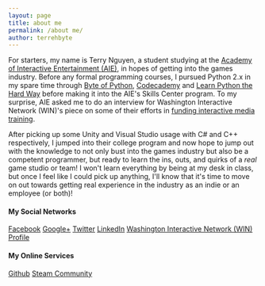 ```yaml
---
layout: page
title: about me
permalink: /about me/
author: terrehbyte
---
```


For starters, my name is Terry Nguyen, a student studying at the [Academy of Interactive Entertainment (AIE)](http://www.theaie.us/), in hopes of getting into the games industry. Before any formal programming courses, I pursued Python 2.x in my spare time through [Byte of Python](http://swaroopch.com/notes/python/), [Codecademy](http://www.codecademy.com/terrehbyte) and [Learn Python the Hard Way](http://learnpythonthehardway.org/book/) before making it into the AIE's Skills Center program. To my surprise, AIE asked me to do an interview for Washington Interactive Network (WIN)'s piece on some of their efforts in <a href="http://washingtoninteractivenetwork.org/blog/aie-skills-center/">funding interactive media training</a>.

After picking up some Unity and Visual Studio usage with C# and C++ respectively, I jumped into their college program and now hope to jump out with the knowledge to not only bust into the games industry but also be a competent programmer, but ready to learn the ins, outs, and quirks of a <em>real</em> game studio or team! I won't learn everything by being at my desk in class, but once I feel like I could pick up anything, I'll know that it's time to move on out towards getting real experience in the industry as an indie or an employee (or both)!

#### My Social Networks
[Facebook](https://www.facebook.com/terreh)
[Google+](https://plus.google.com/101891926441890674534/)
[Twitter](http://twitter.com/terrehbyte)
[LinkedIn](http://www.linkedin.com/in/terrehbyte)
[Washington Interactive Network (WIN) Profile](http://jobs.washingtoninteractivenetwork.org/profiles/fafa6506-9c1a-4270-a67d-eb12b809d5a2)

#### My Online Services
[Github](https://github.com/terrehbyte)
[Steam Community](http://steamcommunity.com/id/terrehbyte)